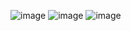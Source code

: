 ![image](https://github.com/kietu1114171042/KIET/assets/162247047/c894e3b3-db85-41ec-a46a-102684c8c453)
![image](https://github.com/kietu1114171042/KIET/assets/162247047/9b07d467-a414-446d-9192-8fc0b00c6e79)
![image](https://github.com/kietu1114171042/KIET/assets/162247047/250a4193-a173-41d0-8dfa-d5e8ff62dee8)
